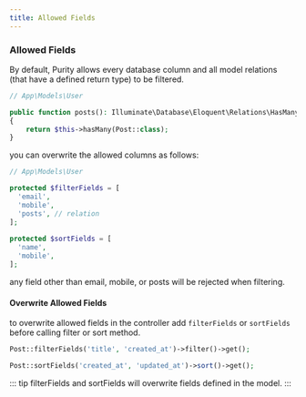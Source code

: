 ```yaml
---
title: Allowed Fields
---
```


### Allowed Fields
By default, Purity allows every database column and all model relations (that have a defined return type) to be filtered.
```php
// App\Models\User

public function posts(): Illuminate\Database\Eloquent\Relations\HasMany // This is mandatory
{
    return $this->hasMany(Post::class);
}
```

you can overwrite the allowed columns as follows:

```php
// App\Models\User

protected $filterFields = [
  'email',
  'mobile',
  'posts', // relation
];
    
protected $sortFields = [
  'name',
  'mobile',
];
```
any field other than email, mobile, or posts will be rejected when filtering.
#### Overwrite Allowed Fields
to overwrite allowed fields in the controller add `filterFields` or `sortFields` before calling filter or sort method.
```php
Post::filterFields('title', 'created_at')->filter()->get();

Post::sortFields('created_at', 'updated_at')->sort()->get();
```
::: tip
filterFields and sortFields will overwrite fields defined in the model.
:::